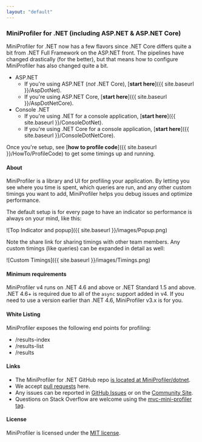 ```yaml
---
layout: "default"
---
```

### MiniProfiler for .NET (including ASP.NET & ASP.NET Core)

MiniProfiler for .NET now has a few flavors since .NET Core differs quite a bit from .NET Full Framework on the ASP.NET front. The pipelines have changed drastically (for the better), but that means how to configure MiniProfiler has also changed quite a bit.

- ASP.NET
  - If you're using ASP.NET (*not* .NET Core), [**start here**]({{ site.baseurl }}/AspDotNet).
  - If you're using ASP.NET Core, [**start here**]({{ site.baseurl }}/AspDotNetCore).
- Console .NET
  - If you're using .NET for a console application, [**start here**]({{ site.baseurl }}/ConsoleDotNet).
  - If you're using .NET Core for a console application, [**start here**]({{ site.baseurl }}/ConsoleDotNetCore).

Once you're setup, see [**how to profile code**]({{ site.baseurl }}/HowTo/ProfileCode) to get some timings up and running.

#### About

MiniProfiler is a library and UI for profiling your application. By letting you see where you time is spent, which queries are run, and any other custom timings you want to add, MiniProfiler helps you debug issues and optimize performance.

The default setup is for every page to have an indicator so performance is always on your mind, like this:

![Top Indicator and popup]({{ site.baseurl }}/images/Popup.png)

Note the share link for sharing timings with other team members. Any custom timings (like queries) can be expanded in detail as well:

![Custom Timings]({{ site.baseurl }}/images/Timings.png)

#### Minimum requirements
MiniProfiler v4 runs on .NET 4.6 and above or .NET Standard 1.5 and above. .NET 4.6+ is required due to all of the `async` support added in v4. If you need to use a version earlier than .NET 4.6, MiniProfiler v3.x is for you.

#### White Listing
MiniProfiler exposes the following end points for profiling:
* /results-index
* /results-list
* /results

#### Links
* The MiniProfiler for .NET GitHub repo [is located at MiniProfiler/dotnet](https://github.com/MiniProfiler/dotnet).
* We accept [pull requests](https://github.com/MiniProfiler/dotnet/pulls) here.
* Any issues can be reported in [GitHub Issues](https://github.com/MiniProfiler/dotnet/issues) or on the [Community Site](http://community.miniprofiler.com/).
* Questions on Stack Overflow are welcome using the [mvc-mini-profiler tag](https://stackoverflow.com/questions/tagged/mvc-mini-profiler).

#### License
MiniProfiler is licensed under the [MIT license](https://github.com/MiniProfiler/dotnet/blob/master/LICENSE.txt).
